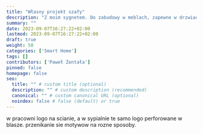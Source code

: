 ```yaml
---
title: "Własny projekt szafy"
description: "Z moim sygnetem. Do zabudowy w meblach, zapewne w drzwiach garderoby i moze paru innych reprezentacyjnych miejsach."
summary: ""
date: 2023-09-07T16:27:22+02:00
lastmod: 2023-09-07T16:27:22+02:00
draft: true
weight: 50
categories: ['Smart Home']
tags: []
contributors: ['Paweł Żentała']
pinned: false
homepage: false
seo:
  title: "" # custom title (optional)
  description: "" # custom description (recommended)
  canonical: "" # custom canonical URL (optional)
  noindex: false # false (default) or true
---
```


w pracowni logo na scianie, a w sypialnie te samo logo perforowane w blasze. przenikanie sie motywow na rozne sposoby.
